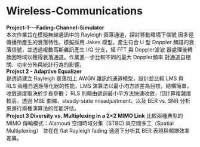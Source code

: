 # Wireless-Communications  
**Project-1---Fading-Channel-Simulator**  
本次作業旨在模擬無線通訊中的 Rayleigh 衰落通道，探討移動環境下信號 因多徑傳播所產生的衰落特性。模擬採用 Jakes 模型，產生符合 U 型 Doppler  頻譜的衰落信號，並透過複數高斯雜訊產生 I/Q 分支，經 FFT 與 Doppler濾波 器處理後轉換回時域以獲得衰落通道。作業進一步比較不同的最大 Doppler頻率 對通道自相關、功率分佈與統計行為的影響。    
  **Project 2 - Adaptive Equalizer**  
是透過建立 Rayleigh 衰落加上 AWGN 雜訊的通道模型，設計並比較 LMS 與 RLS 兩種自適應等化器的性能。LMS 演算法以最小均方誤差為目標，結構簡單，收斂速度取決於步長參數； RLS 則藉由遞迴最小平方法快速收斂，但計算複雜度較高。透過 MSE 曲線、steady-state misadjustment、以及 BER vs. SNR 分析來進行兩種演算法的性能評估。     
  **Project 3 Diversity vs. Multiplexing in a 2×2 MIMO Link**
比較兩種典型的 MIMO 傳輸模式：Alamouti 空間時域分集（STBC) 與空間多工（Spatial Multiplexing） 並在在 flat Rayleigh fading 通道下分析其 BER 表現與頻譜效率差異。 
